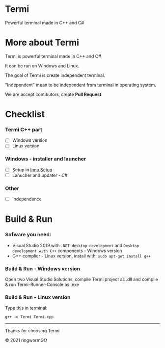 # Termi
Powerful terminal made in C++ and C#

# More about Termi
Termi is powerful terminal made in C++ and C#

It can be run on Windows and Linux.

The goal of Termi is create independent terminal.

"Independent" mean to be independent from terminal in operating system.

We are accept contibutors, create **Pull Request**.

# Checklist

### Termi C++ part
- [ ] Windows version
- [ ] Linux version

### Windows - installer and launcher

- [ ] Setup in [Inno Setup](https://github.com/jrsoftware/issrc)
- [ ] Lanucher and updater - C#

### Other

- [ ] Independence

# Build & Run

### Sofware you need:

- Visual Studio 2019 with ```.NET desktop development``` and ```Desktop development with C++``` components - Windows version
- G++ complier - Linux version, install with: ```sudo apt-get install g++```

### Build & Run - Windows version
Open two Visual Studio Solutions, compile Termi project as .dll and compile & run Termi-Runner-Console as .exe

### Build & Run - Linux version
Type this in terminal:

```g++ -o Termi Termi.cpp```
____________________________________

Thanks for choosing Termi

© 2021 ringwormGO
